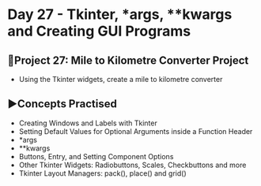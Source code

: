 # Day 27 - Tkinter, *args, **kwargs and Creating GUI Programs

## 🔢Project 27: Mile to Kilometre Converter Project
- Using the Tkinter widgets, create a mile to kilometre converter 

## ▶️Concepts Practised
- Creating Windows and Labels with Tkinter
- Setting Default Values for Optional Arguments inside a Function Header
- *args
- **kwargs
- Buttons, Entry, and Setting Component Options
- Other Tkinter Widgets: Radiobuttons, Scales, Checkbuttons and more
- Tkinter Layout Managers: pack(), place() and grid()
